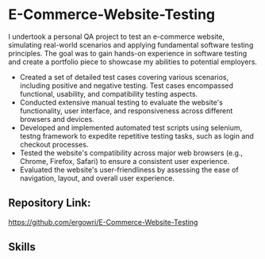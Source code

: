 # E-Commerce-Website-Testing

I undertook a personal QA project to test an e-commerce website, simulating real-world scenarios and applying fundamental software testing principles. The goal was to gain hands-on experience in software testing and create a portfolio piece to showcase my abilities to potential employers.

- Created a set of detailed test cases covering various scenarios, including positive and negative testing. Test cases encompassed functional, usability, and compatibility testing aspects.
- Conducted extensive manual testing to evaluate the website's functionality, user interface, and responsiveness across different browsers and devices.
- Developed and implemented automated test scripts using selenium, testng framework to expedite repetitive testing tasks, such as login and checkout processes.
- Tested the website's compatibility across major web browsers (e.g., Chrome, Firefox, Safari) to ensure a consistent user experience.
- Evaluated the website's user-friendliness by assessing the ease of navigation, layout, and overall user experience.

## Repository Link: 

https://github.com/ergowri/E-Commerce-Website-Testing



## Skills






